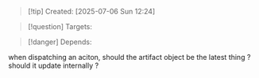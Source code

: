 
>[!tip] Created: [2025-07-06 Sun 12:24]

>[!question] Targets: 

>[!danger] Depends: 

when dispatching an aciton, should the artifact object be the latest thing ? 
should it update internally ?